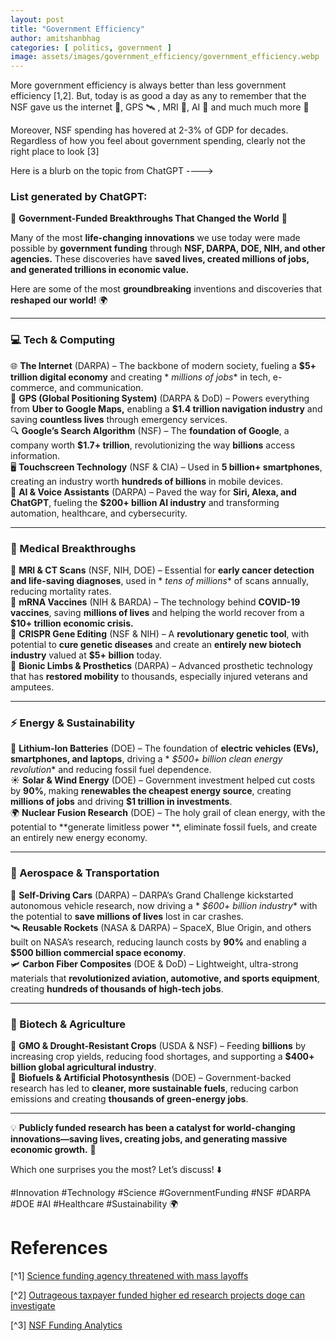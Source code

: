 ```yaml
---
layout: post
title: "Government Efficiency"
author: amitshanbhag
categories: [ politics, government ]
image: assets/images/government_efficiency/government_efficiency.webp
---
```


More government efficiency is always better than less government efficiency [1,2]. But, today is as good a day as any to
remember that the NSF gave us the internet 🛜, GPS 🛰️ , MRI 🩻, AI 🤖 and much much more 🙏

Moreover, NSF spending has hovered at 2-3% of GDP for decades. Regardless of how you feel about government spending,
clearly not the right place to look [3]

Here is a blurb on the topic from ChatGPT ---->

### List generated by ChatGPT:

🚀 **Government-Funded Breakthroughs That Changed the World** 🚀

Many of the most **life-changing innovations** we use today were made possible by **government funding** through **NSF,
DARPA, DOE, NIH, and other agencies.** These discoveries have **saved lives, created millions of jobs, and generated
trillions in economic value.**

Here are some of the most **groundbreaking** inventions and discoveries that **reshaped our world!** 🌍

---

### **💻 Tech & Computing**

🌐 **The Internet** (DARPA) – The backbone of modern society, fueling a **\$5+ trillion digital economy** and creating *
*millions of jobs** in tech, e-commerce, and communication.  
📡 **GPS (Global Positioning System)** (DARPA & DoD) – Powers everything from **Uber to Google Maps,** enabling a **\$1.4
trillion navigation industry** and saving **countless lives** through emergency services.  
🔍 **Google’s Search Algorithm** (NSF) – The **foundation of Google**, a company worth **\$1.7+ trillion**,
revolutionizing the way **billions** access information.  
🖥 **Touchscreen Technology** (NSF & CIA) – Used in **5 billion+ smartphones**, creating an industry worth **hundreds of
billions** in mobile devices.  
🤖 **AI & Voice Assistants** (DARPA) – Paved the way for **Siri, Alexa, and ChatGPT**, fueling the **\$200+ billion AI
industry** and transforming automation, healthcare, and cybersecurity.

---

### **🏥 Medical Breakthroughs**

🧲 **MRI & CT Scans** (NSF, NIH, DOE) – Essential for **early cancer detection and life-saving diagnoses**, used in *
*tens of millions** of scans annually, reducing mortality rates.  
💉 **mRNA Vaccines** (NIH & BARDA) – The technology behind **COVID-19 vaccines**, saving **millions of lives** and
helping the world recover from a **\$10+ trillion economic crisis.**  
🧬 **CRISPR Gene Editing** (NSF & NIH) – A **revolutionary genetic tool**, with potential to **cure genetic diseases**
and create an **entirely new biotech industry** valued at **\$5+ billion** today.  
🦾 **Bionic Limbs & Prosthetics** (DARPA) – Advanced prosthetic technology that has **restored mobility** to thousands,
especially injured veterans and amputees.

---

### **⚡ Energy & Sustainability**

🔋 **Lithium-Ion Batteries** (DOE) – The foundation of **electric vehicles (EVs), smartphones, and laptops**, driving a *
*\$500+ billion clean energy revolution** and reducing fossil fuel dependence.  
☀️ **Solar & Wind Energy** (DOE) – Government investment helped cut costs by **90%**, making **renewables the cheapest
energy source**, creating **millions of jobs** and driving **\$1 trillion in investments**.  
🌍 **Nuclear Fusion Research** (DOE) – The holy grail of clean energy, with the potential to **generate limitless power
**, eliminate fossil fuels, and create an entirely new energy economy.

---

### **🚀 Aerospace & Transportation**

🚗 **Self-Driving Cars** (DARPA) – DARPA’s Grand Challenge kickstarted autonomous vehicle research, now driving a *
*\$600+ billion industry** with the potential to **save millions of lives** lost in car crashes.  
🛰 **Reusable Rockets** (NASA & DARPA) – SpaceX, Blue Origin, and others built on NASA’s research, reducing launch costs
by **90%** and enabling a **\$500 billion commercial space economy**.  
🛩 **Carbon Fiber Composites** (DOE & DoD) – Lightweight, ultra-strong materials that **revolutionized aviation,
automotive, and sports equipment**, creating **hundreds of thousands of high-tech jobs**.

---

### **🌱 Biotech & Agriculture**

🌾 **GMO & Drought-Resistant Crops** (USDA & NSF) – Feeding **billions** by increasing crop yields, reducing food
shortages, and supporting a **\$400+ billion global agricultural industry**.  
🔬 **Biofuels & Artificial Photosynthesis** (DOE) – Government-backed research has led to **cleaner, more sustainable
fuels**, reducing carbon emissions and creating **thousands of green-energy jobs**.

---

💡 **Publicly funded research has been a catalyst for world-changing innovations—saving lives, creating jobs, and
generating massive economic growth.** 🚀

Which one surprises you the most? Let’s discuss! ⬇️

#Innovation #Technology #Science #GovernmentFunding #NSF #DARPA #DOE #AI #Healthcare #Sustainability 🌍

# References

[^1] [Science funding agency threatened with mass layoffs](https://www.politico.com/news/2025/02/04/science-funding-agency-layoffs-threat-00202426)

[^2] [Outrageous taxpayer funded higher ed research projects doge can investigate](https://www.campusreform.org/article/sturge-10-outrageous-taxpayer-funded-higher-ed-research-projects-doge-can-investigate/26949)

[^3] [NSF Funding Analytics](https://ncses.nsf.gov/pubs/nsf24317)

